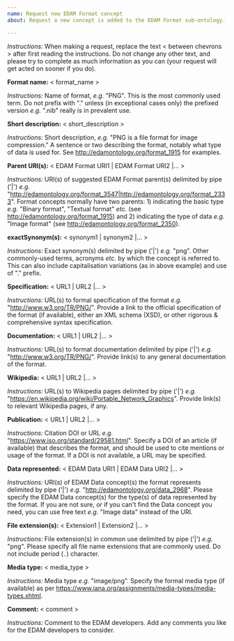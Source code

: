 ```yaml
---
name: Request new EDAM Format concept
about: Request a new concept is added to the EDAM Format sub-ontology.

---
```


*Instructions:* When making a request, replace the text < between chevrons > after first reading the instructions.  Do not change any other text, and please try to complete as much information as you can (your request will get acted on sooner if you do).



**Format name:**  < format_name >

*Instructions:*  Name of format, *e.g.* "PNG".  This is the most commonly used term.  Do not prefix with "." unless (in exceptional cases only) the prefixed version *e.g.* ".nib" really is in prevalent use. 



**Short description:** < short_description >

*Instructions:* Short description, *e.g.* "PNG is a file format for image compression." A sentence or two describing the format, notably what type of data is used for.  See http://edamontology.org/format_1915 for examples.



**Parent URI(s):** < EDAM Format URI1 | EDAM Format URI2 |... >

*Instructions:* URI(s) of suggested EDAM Format parent(s) delimited by pipe ('|') *e.g.* "http://edamontology.org/format_3547|http://edamontology.org/format_2333". Format concepts normally have two parents: 1) indicating the basic type *e.g.* "Binary format", "Textual format" *etc.* (see http://edamontology.org/format_1915) and 2) indicating the type of data *e.g.* "Image format" (see http://edamontology.org/format_2350).



**exactSynonym(s):** < synonym1 | synonym2 |... >

*Instructions:* Exact synonym(s) delimited by pipe ('|') *e.g.* "png". Other commonly-used terms, acronyms *etc.* by which the concept is referred to.  This can also include capitalisation variations (as in above example) and use of "." prefix.


**Specification:** < URL1 | URL2 |... >

*Instructions:* URL(s) to formal specification of the format *e.g.* "http://www.w3.org/TR/PNG/". Provide a link to the official specification of the format (if available), either an XML schema (XSD), or other rigorous & comprehensive syntax specification.



**Documentation:** < URL1 | URL2 |... >

*Instructions:* URL(s) to format documentation delimited by pipe ('|') *e.g.* "http://www.w3.org/TR/PNG/". Provide link(s) to any general documentation of the format.



**Wikipedia:** < URL1 | URL2 |... >

*Instructions:* URL(s) to Wikipedia pages delimited by pipe ('|') *e.g.* "https://en.wikipedia.org/wiki/Portable_Network_Graphics". Provide link(s) to relevant Wikipedia pages, if any.



**Publication:** < URL1 | URL2 |... >

*Instructions:* Citation DOI or URL *e.g.* "https://www.iso.org/standard/29581.html". Specify a DOI of an article (if available) that describes the format, and should be used to cite mentions or usage of the format.  If a DOI is not available, a URL may be specified.



**Data represented:** < EDAM Data URI1 | EDAM Data URI2 |... >

*Instructions:* URI(s) of EDAM Data concept(s) the format represents delimited by pipe ('|') *e.g.* "http://edamontology.org/data_2968". Please specify the EDAM Data concept(s) for the type(s) of data represented by the format.  If you are not sure, or if you can't find the Data concept you need, you can use free text *e.g.* "Image data" instead of the URI.



**File extension(s):** < Extension1 | Extension2 |... >

*Instructions:* File extension(s) in common use delimited by pipe ('|') *e.g.* "png". Please specify all file name extensions that are commonly used.  Do not include period (`.`) character.



**Media type:** < media_type >

*Instructions:* Media type *e.g.* "image/png". Specify the formal media type (if available) as per https://www.iana.org/assignments/media-types/media-types.xhtml.



**Comment:** < comment >

*Instructions:* Comment to the EDAM developers. Add any comments you like for the EDAM developers to consider.
